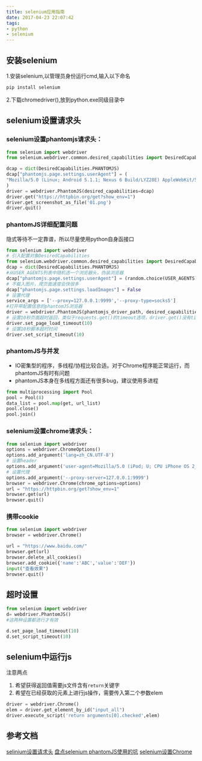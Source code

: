 ```yaml
---
title: selenium应用指南
date: 2017-04-23 22:07:42
tags:
- python
- selenium
---
```


## 安装selenium

1.安装selenium,以管理员身份运行cmd,输入以下命名

```bash
pip install selenium
```

2.下载chromedriver(),放到python.exe同级目录中

## selenium设置请求头

### selenium设置phantomjs请求头：

```python
from selenium import webdriver
from selenium.webdriver.common.desired_capabilities import DesiredCapabilities

dcap = dict(DesiredCapabilities.PHANTOMJS)
dcap["phantomjs.page.settings.userAgent"] = (
"Mozilla/5.0 (Linux; Android 5.1.1; Nexus 6 Build/LYZ28E) AppleWebKit/537.36 (KHTML, like Gecko) Chrome/48.0.2564.23 Mobile Safari/537.36"
)
driver = webdriver.PhantomJS(desired_capabilities=dcap)
driver.get("https://httpbin.org/get?show_env=1")
driver.get_screenshot_as_file('01.png')
driver.quit()
```

### phantomJS详细配置问题

隐式等待不一定靠谱，所以尽量使用python自身函接口

```python
from selenium import webdriver
# 引入配置对象DesiredCapabilities
from selenium.webdriver.common.desired_capabilities import DesiredCapabilities
dcap = dict(DesiredCapabilities.PHANTOMJS)
#从USER_AGENTS列表中随机选一个浏览器头，伪装浏览器
dcap["phantomjs.page.settings.userAgent"] = (random.choice(USER_AGENTS))
# 不载入图片，爬页面速度会快很多
dcap["phantomjs.page.settings.loadImages"] = False
# 设置代理
service_args = ['--proxy=127.0.0.1:9999','--proxy-type=socks5']
#打开带配置信息的phantomJS浏览器
driver = webdriver.PhantomJS(phantomjs_driver_path, desired_capabilities=dcap,service_args=service_args)
# 设置10秒页面超时返回，类似于requests.get()的timeout选项，driver.get()没有timeout选项
driver.set_page_load_timeout(10)
# 设置10秒脚本超时时间
driver.set_script_timeout(10)
```

### phantomJS与并发

* IO密集型的程序，多线程/协程比较合适。对于Chrome程序能正常运行，而phantomJS有时有问题
* phantomJS本身在多线程方面还有很多bug，建议使用多进程

```python
from multiprocessing import Pool
pool = Pool(8)
data_list = pool.map(get, url_list)
pool.close()
pool.join()
```

### selenium设置chrome请求头：

```python
from selenium import webdriver
options = webdriver.ChromeOptions()
options.add_argument('lang=zh_CN.UTF-8')
# 设置header
options.add_argument('user-agent=Mozilla/5.0 (iPod; U; CPU iPhone OS 2_1 like Mac OS X; ja-jp) AppleWebKit/525.18.1 (KHTML, like Gecko) Version/3.1.1 Mobile/5F137 Safari/525.20')
# 设置代理
options.add_argument('--proxy-server=127.0.0.1:9999')
browser = webdriver.Chrome(chrome_options=options)
url = "https://httpbin.org/get?show_env=1"
browser.get(url)
browser.quit()
```

### 携带cookie

```python
from selenium import webdriver
browser = webdriver.Chrome()

url = "https://www.baidu.com/"
browser.get(url)
browser.delete_all_cookies()
browser.add_cookie({'name':'ABC','value':'DEF'})
input("查看效果")
browser.quit()
```

## 超时设置

```python
from selenium import webdriver
d= webdriver.PhantomJS()
#这两种设置都进行才有效

d.set_page_load_timeout(10)
d.set_script_timeout(10)
```

## selenium中运行js

注意两点

1. 希望获得返回值需要js文件含有`return`关键字
2. 希望在已经获取的元素上进行js操作，需要传入第二个参数elem

```python
driver = webdriver.Chrome()
elem = driver.get_element_by_id("input_all")
driver.execute_script('return arguments[0].checked',elem)
```
## 参考文档

[selinium设置请求头](https://www.zhihu.com/question/35547395)
[盘点selenium phantomJS使用的坑](http://www.jianshu.com/p/9d408e21dc3a)
[selenium设置Chrome](http://www.cnblogs.com/TTyb/p/6128323.html)